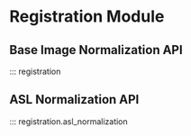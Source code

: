 # Registration Module

## Base Image Normalization API

::: registration

## ASL Normalization API

::: registration.asl_normalization